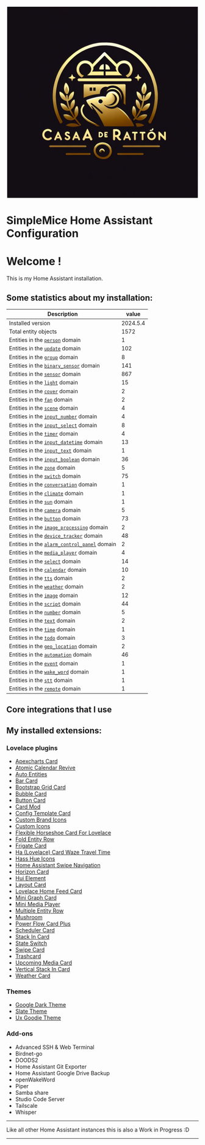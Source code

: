 <p align="center">
  <img width="500" height="500" src="https://github.com/simplemice/home_assistant/blob/main/screenshot/logo.jpg">

# SimpleMice Home Assistant Configuration

</p>


# Welcome !

This is my Home Assistant installation.

## Some statistics about my installation:

Description | value
--|--
Installed version | 2024.5.4
Total entity objects | 1572
Entities in the [`person`](https://www.home-assistant.io/components/person) domain | 1
Entities in the [`update`](https://www.home-assistant.io/components/update) domain | 102
Entities in the [`group`](https://www.home-assistant.io/components/group) domain | 8
Entities in the [`binary_sensor`](https://www.home-assistant.io/components/binary_sensor) domain | 141
Entities in the [`sensor`](https://www.home-assistant.io/components/sensor) domain | 867
Entities in the [`light`](https://www.home-assistant.io/components/light) domain | 15
Entities in the [`cover`](https://www.home-assistant.io/components/cover) domain | 2
Entities in the [`fan`](https://www.home-assistant.io/components/fan) domain | 2
Entities in the [`scene`](https://www.home-assistant.io/components/scene) domain | 4
Entities in the [`input_number`](https://www.home-assistant.io/components/input_number) domain | 4
Entities in the [`input_select`](https://www.home-assistant.io/components/input_select) domain | 8
Entities in the [`timer`](https://www.home-assistant.io/components/timer) domain | 4
Entities in the [`input_datetime`](https://www.home-assistant.io/components/input_datetime) domain | 13
Entities in the [`input_text`](https://www.home-assistant.io/components/input_text) domain | 1
Entities in the [`input_boolean`](https://www.home-assistant.io/components/input_boolean) domain | 36
Entities in the [`zone`](https://www.home-assistant.io/components/zone) domain | 5
Entities in the [`switch`](https://www.home-assistant.io/components/switch) domain | 75
Entities in the [`conversation`](https://www.home-assistant.io/components/conversation) domain | 1
Entities in the [`climate`](https://www.home-assistant.io/components/climate) domain | 1
Entities in the [`sun`](https://www.home-assistant.io/components/sun) domain | 1
Entities in the [`camera`](https://www.home-assistant.io/components/camera) domain | 5
Entities in the [`button`](https://www.home-assistant.io/components/button) domain | 73
Entities in the [`image_processing`](https://www.home-assistant.io/components/image_processing) domain | 2
Entities in the [`device_tracker`](https://www.home-assistant.io/components/device_tracker) domain | 48
Entities in the [`alarm_control_panel`](https://www.home-assistant.io/components/alarm_control_panel) domain | 2
Entities in the [`media_player`](https://www.home-assistant.io/components/media_player) domain | 4
Entities in the [`select`](https://www.home-assistant.io/components/select) domain | 14
Entities in the [`calendar`](https://www.home-assistant.io/components/calendar) domain | 10
Entities in the [`tts`](https://www.home-assistant.io/components/tts) domain | 2
Entities in the [`weather`](https://www.home-assistant.io/components/weather) domain | 2
Entities in the [`image`](https://www.home-assistant.io/components/image) domain | 12
Entities in the [`script`](https://www.home-assistant.io/components/script) domain | 44
Entities in the [`number`](https://www.home-assistant.io/components/number) domain | 5
Entities in the [`text`](https://www.home-assistant.io/components/text) domain | 2
Entities in the [`time`](https://www.home-assistant.io/components/time) domain | 1
Entities in the [`todo`](https://www.home-assistant.io/components/todo) domain | 3
Entities in the [`geo_location`](https://www.home-assistant.io/components/geo_location) domain | 2
Entities in the [`automation`](https://www.home-assistant.io/components/automation) domain | 46
Entities in the [`event`](https://www.home-assistant.io/components/event) domain | 1
Entities in the [`wake_word`](https://www.home-assistant.io/components/wake_word) domain | 1
Entities in the [`stt`](https://www.home-assistant.io/components/stt) domain | 1
Entities in the [`remote`](https://www.home-assistant.io/components/remote) domain | 1

## Core integrations that I use

## My installed extensions:

### Lovelace plugins
- [Apexcharts Card](https://github.com/RomRider/apexcharts-card)
- [Atomic Calendar Revive](https://github.com/totaldebug/atomic-calendar-revive)
- [Auto Entities](https://github.com/thomasloven/lovelace-auto-entities)
- [Bar Card](https://github.com/custom-cards/bar-card)
- [Bootstrap Grid Card](https://github.com/ownbee/bootstrap-grid-card)
- [Bubble Card](https://github.com/Clooos/Bubble-Card)
- [Button Card](https://github.com/custom-cards/button-card)
- [Card Mod](https://github.com/thomasloven/lovelace-card-mod)
- [Config Template Card](https://github.com/iantrich/config-template-card)
- [Custom Brand Icons](https://github.com/elax46/custom-brand-icons)
- [Custom Icons](https://github.com/Mariusthvdb/custom-icons)
- [Flexible Horseshoe Card For Lovelace](https://github.com/AmoebeLabs/flex-horseshoe-card)
- [Fold Entity Row](https://github.com/thomasloven/lovelace-fold-entity-row)
- [Frigate Card](https://github.com/dermotduffy/frigate-hass-card)
- [Ha (Lovelace) Card Waze Travel Time](https://github.com/r-renato/ha-card-waze-travel-time)
- [Hass Hue Icons](https://github.com/arallsopp/hass-hue-icons)
- [Home Assistant Swipe Navigation](https://github.com/zanna-37/hass-swipe-navigation)
- [Horizon Card](https://github.com/rejuvenate/lovelace-horizon-card)
- [Hui Element](https://github.com/thomasloven/lovelace-hui-element)
- [Layout Card](https://github.com/thomasloven/lovelace-layout-card)
- [Lovelace Home Feed Card](https://github.com/gadgetchnnel/lovelace-home-feed-card)
- [Mini Graph Card](https://github.com/kalkih/mini-graph-card)
- [Mini Media Player](https://github.com/kalkih/mini-media-player)
- [Multiple Entity Row](https://github.com/benct/lovelace-multiple-entity-row)
- [Mushroom](https://github.com/piitaya/lovelace-mushroom)
- [Power Flow Card Plus](https://github.com/flixlix/power-flow-card-plus)
- [Scheduler Card](https://github.com/nielsfaber/scheduler-card)
- [Stack In Card](https://github.com/custom-cards/stack-in-card)
- [State Switch](https://github.com/thomasloven/lovelace-state-switch)
- [Swipe Card](https://github.com/bramkragten/swipe-card)
- [Trashcard](https://github.com/idaho/hassio-trash-card)
- [Upcoming Media Card](https://github.com/NemesisRE/upcoming-media-card)
- [Vertical Stack In Card](https://github.com/ofekashery/vertical-stack-in-card)
- [Weather Card](https://github.com/bramkragten/weather-card)

### Themes
- [Google Dark Theme](https://github.com/pacjo/google_dark_animated)
- [Slate Theme](https://github.com/seangreen2/slate_theme)
- [Ux Goodie Theme](https://github.com/fi-sch/ux_goodie_theme)

### Add-ons
- Advanced SSH & Web Terminal
- Birdnet-go
- DOODS2
- Home Assistant Git Exporter
- Home Assistant Google Drive Backup
- openWakeWord
- Piper
- Samba share
- Studio Code Server
- Tailscale
- Whisper

***

Like all other Home Assistant instances this is also a Work in Progress :D

***